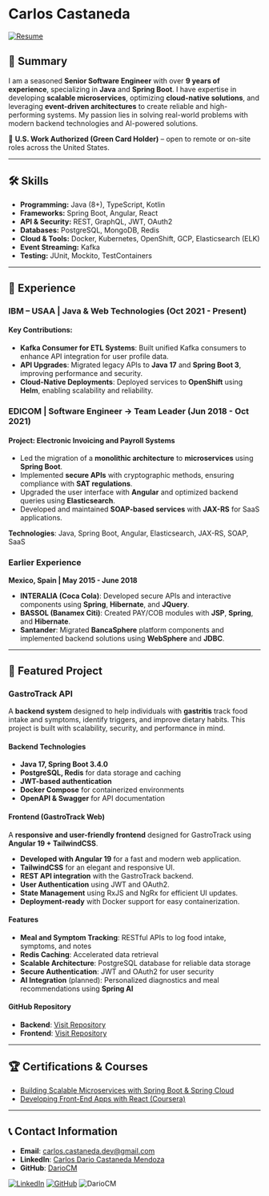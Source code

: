 # **Carlos Castaneda**

[![Resume](https://img.shields.io/badge/Download%20Resume-PDF-blue?style=for-the-badge&logo=adobe)](https://github.com/DarioCM/resumeCV/raw/main/Carlos_Castaneda_Resume.pdf)

## 👤 **Summary**

I am a seasoned **Senior Software Engineer** with over **9 years of experience**, specializing in **Java** and **Spring Boot**. I have expertise in developing **scalable microservices**, optimizing **cloud-native solutions**, and leveraging **event-driven architectures** to create reliable and high-performing systems. My passion lies in solving real-world problems with modern backend technologies and AI-powered solutions.

💼 **U.S. Work Authorized (Green Card Holder)** – open to remote or on-site roles across the United States.

---

## 🛠 **Skills**

- **Programming:** Java (8+), TypeScript, Kotlin  
- **Frameworks:** Spring Boot, Angular, React  
- **API & Security:** REST, GraphQL, JWT, OAuth2  
- **Databases:** PostgreSQL, MongoDB, Redis  
- **Cloud & Tools:** Docker, Kubernetes, OpenShift, GCP, Elasticsearch (ELK)  
- **Event Streaming:** Kafka  
- **Testing:** JUnit, Mockito, TestContainers  

---

## 💼 **Experience**

### **IBM – USAA** | Java & Web Technologies (Oct 2021 - Present)  

#### **Key Contributions**:
- **Kafka Consumer for ETL Systems**: Built unified Kafka consumers to enhance API integration for user profile data.  
- **API Upgrades**: Migrated legacy APIs to **Java 17** and **Spring Boot 3**, improving performance and security.  
- **Cloud-Native Deployments**: Deployed services to **OpenShift** using **Helm**, enabling scalability and reliability.  

### **EDICOM** | Software Engineer → Team Leader (Jun 2018 - Oct 2021)  

#### **Project: Electronic Invoicing and Payroll Systems**
- Led the migration of a **monolithic architecture** to **microservices** using **Spring Boot**.  
- Implemented **secure APIs** with cryptographic methods, ensuring compliance with **SAT regulations**.  
- Upgraded the user interface with **Angular** and optimized backend queries using **Elasticsearch**.  
- Developed and maintained **SOAP-based services** with **JAX-RS** for SaaS applications.  

**Technologies**: Java, Spring Boot, Angular, Elasticsearch, JAX-RS, SOAP, SaaS  

### **Earlier Experience**  
**Mexico, Spain | May 2015 - June 2018**  
- **INTERALIA (Coca Cola)**: Developed secure APIs and interactive components using **Spring**, **Hibernate**, and **JQuery**.  
- **BASSOL (Banamex Citi)**: Created PAY/COB modules with **JSP**, **Spring**, and **Hibernate**.  
- **Santander**: Migrated **BancaSphere** platform components and implemented backend solutions using **WebSphere** and **JDBC**.  

---

## 📂 **Featured Project**

### **GastroTrack API**  
A **backend system** designed to help individuals with **gastritis** track food intake and symptoms, identify triggers, and improve dietary habits. This project is built with scalability, security, and performance in mind.

#### **Backend Technologies**
- **Java 17, Spring Boot 3.4.0**  
- **PostgreSQL, Redis** for data storage and caching  
- **JWT-based authentication**  
- **Docker Compose** for containerized environments  
- **OpenAPI & Swagger** for API documentation  

#### **Frontend (GastroTrack Web)**
A **responsive and user-friendly frontend** designed for GastroTrack using **Angular 19 + TailwindCSS**.  
- **Developed with Angular 19** for a fast and modern web application.  
- **TailwindCSS** for an elegant and responsive UI.  
- **REST API integration** with the GastroTrack backend.  
- **User Authentication** using JWT and OAuth2.  
- **State Management** using RxJS and NgRx for efficient UI updates.  
- **Deployment-ready** with Docker support for easy containerization.  

#### **Features**
- **Meal and Symptom Tracking**: RESTful APIs to log food intake, symptoms, and notes  
- **Redis Caching**: Accelerated data retrieval  
- **Scalable Architecture**: PostgreSQL database for reliable data storage  
- **Secure Authentication**: JWT and OAuth2 for user security  
- **AI Integration** (planned): Personalized diagnostics and meal recommendations using **Spring AI**  

#### **GitHub Repository**  
- **Backend**: [Visit Repository](https://github.com/DarioCM/gastrotrack-api)  
- **Frontend**: [Visit Repository](https://github.com/DarioCM/gastrotrack-frontend)  

---

## 🏆 **Certifications & Courses**
- [Building Scalable Microservices with Spring Boot & Spring Cloud](https://www.cloudskillsboost.google/public_profiles/9f9df24e-f0e3-44ca-ba00-58a21c93a8b2/badges/9832641)  
- [Developing Front-End Apps with React (Coursera)](https://www.coursera.org/account/accomplishments/verify/T4VQNR4ECOVK)

---

## 📞 **Contact Information**

- **Email**: carlos.castaneda.dev@gmail.com  
- **LinkedIn**: [Carlos Dario Castaneda Mendoza](https://www.linkedin.com/in/carlos-castaneda-dev)  
- **GitHub**: [DarioCM](https://github.com/DarioCM)  

[![LinkedIn](https://img.shields.io/badge/LinkedIn-Connect-blue?style=for-the-badge&logo=linkedin)](https://www.linkedin.com/in/carlos-castaneda-dev/)
[![GitHub](https://img.shields.io/badge/GitHub-Follow-lightgrey?style=for-the-badge&logo=github)](https://github.com/DarioCM)
<img src="https://komarev.com/ghpvc/?username=DarioCM&label=Profile%20views&color=0e75b6&style=flat" alt="DarioCM" />
